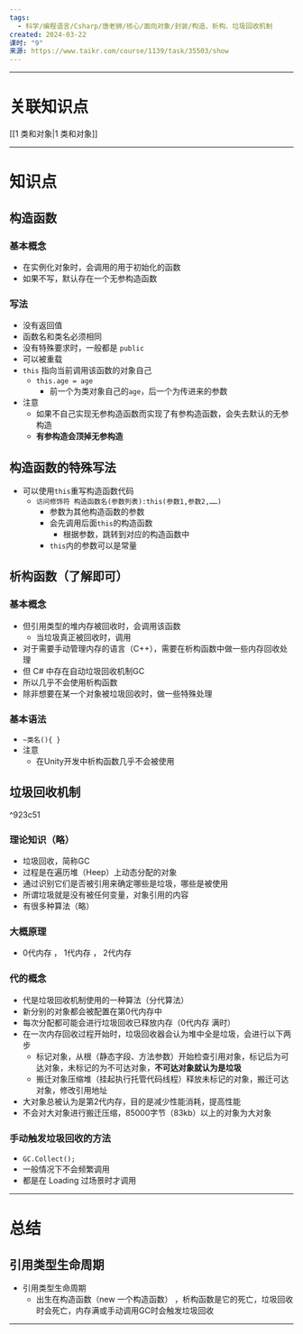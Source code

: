 ```yaml
---
tags:
  - 科学/编程语言/Csharp/唐老狮/核心/面向对象/封装/构造、析构、垃圾回收机制
created: 2024-03-22
课时: "9"
来源: https://www.taikr.com/course/1139/task/35503/show
---
```


---
# 关联知识点

[[1 类和对象|1 类和对象]]

---
# 知识点

## 构造函数

### 基本概念

- 在实例化对象时，会调用的用于初始化的函数
- 如果不写，默认存在一个无参构造函数
### 写法

- 没有返回值
- 函数名和类名必须相同
- 没有特殊要求时，一般都是 `public`
- 可以被重载
- `this` 指向当前调用该函数的对象自己
	- `this.age = age`
		- 前一个为类对象自己的`age`，后一个为传进来的参数
- 注意
	- 如果不自己实现无参构造函数而实现了有参构造函数，会失去默认的无参构造
	- **有参构造会顶掉无参构造**
## 构造函数的特殊写法

- 可以使用`this`重写构造函数代码
	- `访问修饰符 构造函数名(参数列表):this(参数1,参数2,……)`
		- 参数为其他构造函数的参数
		- 会先调用后面`this`的构造函数
			- 根据参数，跳转到对应的构造函数中
		- `this`内的参数可以是常量
## 析构函数（了解即可）

### 基本概念

- 但引用类型的堆内存被回收时，会调用该函数
	- 当垃圾真正被回收时，调用
- 对于需要手动管理内存的语言（C++），需要在析构函数中做一些内存回收处理
- 但 C# 中存在自动垃圾回收机制GC
- 所以几乎不会使用析构函数
- 除非想要在某一个对象被垃圾回收时，做一些特殊处理
### 基本语法

- `~类名(){ }`
- 注意
	- 在Unity开发中析构函数几乎不会被使用
## 垃圾回收机制

^923c51

### 理论知识（略）

- 垃圾回收，简称GC
- 过程是在遍历堆（Heep）上动态分配的对象
- 通过识别它们是否被引用来确定哪些是垃圾，哪些是被使用
- 所谓垃圾就是没有被任何变量，对象引用的内容
- 有很多种算法（略）
### 大概原理

- 0代内存 ， 1代内存 ， 2代内存
### 代的概念

- 代是垃圾回收机制使用的一种算法（分代算法）
- 新分别的对象都会被配置在第0代内存中
- 每次分配都可能会进行垃圾回收已释放内存（0代内存 满时）
- 在一次内存回收过程开始时，垃圾回收器会认为堆中全是垃圾，会进行以下两步
	- 标记对象，从根（静态字段、方法参数）开始检查引用对象，标记后为可达对象，未标记的为不可达对象，**不可达对象就认为是垃圾**
	- 搬迁对象压缩堆（挂起执行托管代码线程）释放未标记的对象，搬迁可达对象，修改引用地址
- 大对象总被认为是第2代内存，目的是减少性能消耗，提高性能
- 不会对大对象进行搬迁压缩，85000字节（83kb）以上的对象为大对象
### 手动触发垃圾回收的方法

- `GC.Collect();`
- 一般情况下不会频繁调用
- 都是在 Loading 过场景时才调用

---
# 总结

## 引用类型生命周期

- 引用类型生命周期
	- 出生在构造函数（new 一个构造函数） ，析构函数是它的死亡，垃圾回收时会死亡，内存满或手动调用GC时会触发垃圾回收

---

